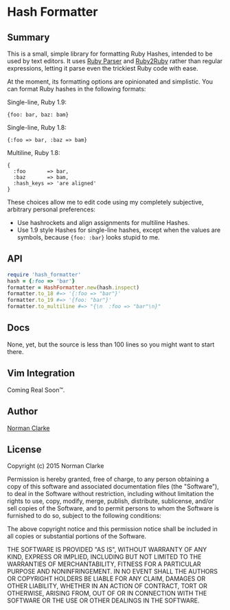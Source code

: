 # Hash Formatter

## Summary

This is a small, simple library for formatting Ruby Hashes, intended to be used by text editors. It uses [Ruby Parser](https://github.com/seattlerb/ruby_parser) and [Ruby2Ruby](https://github.com/seattlerb/ruby2ruby) rather than regular expressions, letting it parse even the trickiest Ruby code with ease.

At the moment, its formatting options are opinionated and simplistic. You can format Ruby hashes in the following formats:

Single-line, Ruby 1.9:

    {foo: bar, baz: bam}

Single-line, Ruby 1.8:

    {:foo => bar, :baz => bam}

Multiline, Ruby 1.8:

    {
      :foo       => bar,
      :baz       => bam,
      :hash_keys => 'are aligned'
    }

These choices allow me to edit code using my completely subjective, arbitrary personal preferences:

* Use hashrockets and align assignments for multiline Hashes.
* Use 1.9 style Hashes for single-line hashes, except when the values are symbols, because `{foo: :bar}` looks stupid to me.

## API

```ruby
require 'hash_formatter'
hash = {:foo => 'bar'}
formatter = HashFormatter.new(hash.inspect)
formatter.to_18 #=> '{:foo => "bar"}'
formatter.to_19 #=> '{foo: "bar"}'
formatter.to_multiline #=> "{\n  :foo => "bar"\n}"
```

## Docs

None, yet, but the source is less than 100 lines so you might want to start there.

## Vim Integration

Coming Real Soon&trade;.

## Author

[Norman Clarke](mailto:norman@njclarke.com)

## License

Copyright (c) 2015 Norman Clarke

Permission is hereby granted, free of charge, to any person obtaining a copy of this software and associated documentation files (the "Software"), to deal in the Software without restriction, including without limitation the rights to use, copy, modify, merge, publish, distribute, sublicense, and/or sell copies of the Software, and to permit persons to whom the Software is furnished to do so, subject to the following conditions:

The above copyright notice and this permission notice shall be included in all copies or substantial portions of the Software.

THE SOFTWARE IS PROVIDED "AS IS", WITHOUT WARRANTY OF ANY KIND, EXPRESS OR IMPLIED, INCLUDING BUT NOT LIMITED TO THE WARRANTIES OF MERCHANTABILITY, FITNESS FOR A PARTICULAR PURPOSE AND NONINFRINGEMENT. IN NO EVENT SHALL THE AUTHORS OR COPYRIGHT HOLDERS BE LIABLE FOR ANY CLAIM, DAMAGES OR OTHER LIABILITY, WHETHER IN AN ACTION OF CONTRACT, TORT OR OTHERWISE, ARISING FROM, OUT OF OR IN CONNECTION WITH THE SOFTWARE OR THE USE OR OTHER DEALINGS IN THE SOFTWARE.
